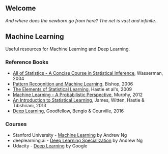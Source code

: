 ## Welcome

_And where does the newborn go from here? The net is vast and infinite._

## Machine Learning

Useful resources for Machine Learning and Deep Learning.

### Reference Books

- [All of Statistics - A Concise Course in Statistical Inference](http://www.stat.cmu.edu/~larry/all-of-statistics/), Wasserman, 2004
- [Pattern Recognition and Machine Learning](https://www.springer.com/gp/book/9780387310732), Bishop, 2006
- [The Elements of Statistical Learning](https://web.stanford.edu/~hastie/ElemStatLearn/), Hastie et al's, 2009
- [Machine Learning - A Probabilistic Perspective](https://www.cs.ubc.ca/~murphyk/MLbook/), Murphy, 2012
- [An Introduction to Statistical Learning](http://www-bcf.usc.edu/~gareth/ISL/), James, Witten, Hastie & Tibshirani, 2013
- [Deep Learning](http://www.deeplearningbook.org/), Goodfellow, Bengio & Courville, 2016

### Courses

- Stanford University - [Machine Learning](https://www.coursera.org/learn/machine-learning) by Andrew Ng
- deeplearning.ai - [Deep Learning Specialization](https://www.deeplearning.ai/) by Andrew Ng
- Udacity - [Deep Learning](https://www.udacity.com/course/deep-learning--ud730) by Google
